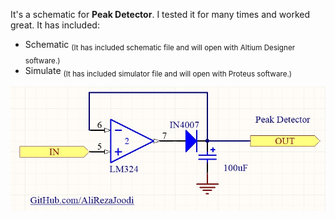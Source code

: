 It's a schematic for **Peak Detector**. I tested it for many times and worked great. It has included:
- Schematic <sub>(It has included schematic file and will open with Altium Designer software.)</sub>
- Simulate <sub>(It has included simulator file and will open with Proteus software.)</sub>


![This is an image](https://github.com/AliRezaJoodi/Electronic-Modules/blob/main/Detector_Peak%20Detector/Schematic_Altium%20Designer%20software/V1.0.jpg?raw=true)
